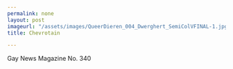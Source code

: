 ```yaml
---
permalink: none
layout: post
imageurl: "/assets/images/QueerDieren_004_Dwerghert_SemiColVFINAL-1.jpg"
title: Chevrotain

---
```


Gay News Magazine No. 340

